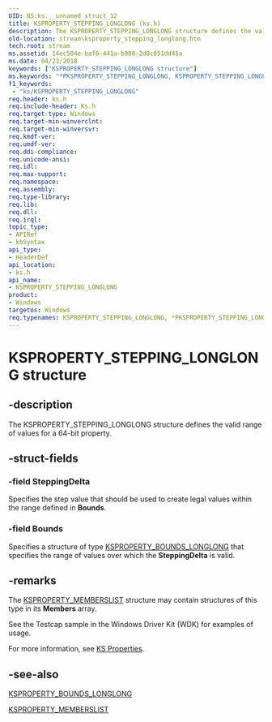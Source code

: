 ```yaml
---
UID: NS:ks.__unnamed_struct_12
title: KSPROPERTY_STEPPING_LONGLONG (ks.h)
description: The KSPROPERTY_STEPPING_LONGLONG structure defines the valid range of values for a 64-bit property.
old-location: stream\ksproperty_stepping_longlong.htm
tech.root: stream
ms.assetid: 14ec504e-baf6-441a-b908-2d8c051dd45a
ms.date: 04/23/2018
keywords: ["KSPROPERTY_STEPPING_LONGLONG structure"]
ms.keywords: "*PKSPROPERTY_STEPPING_LONGLONG, KSPROPERTY_STEPPING_LONGLONG, KSPROPERTY_STEPPING_LONGLONG structure [Streaming Media Devices], PKSPROPERTY_STEPPING_LONGLONG, PKSPROPERTY_STEPPING_LONGLONG structure pointer [Streaming Media Devices], ks-struct_f7cc7036-e7b5-4765-bf2e-abd24f5f06a6.xml, ks/KSPROPERTY_STEPPING_LONGLONG, ks/PKSPROPERTY_STEPPING_LONGLONG, stream.ksproperty_stepping_longlong"
f1_keywords:
 - "ks/KSPROPERTY_STEPPING_LONGLONG"
req.header: ks.h
req.include-header: Ks.h
req.target-type: Windows
req.target-min-winverclnt: 
req.target-min-winversvr: 
req.kmdf-ver: 
req.umdf-ver: 
req.ddi-compliance: 
req.unicode-ansi: 
req.idl: 
req.max-support: 
req.namespace: 
req.assembly: 
req.type-library: 
req.lib: 
req.dll: 
req.irql: 
topic_type:
- APIRef
- kbSyntax
api_type:
- HeaderDef
api_location:
- ks.h
api_name:
- KSPROPERTY_STEPPING_LONGLONG
product:
- Windows
targetos: Windows
req.typenames: KSPROPERTY_STEPPING_LONGLONG, *PKSPROPERTY_STEPPING_LONGLONG
---
```


# KSPROPERTY_STEPPING_LONGLONG structure


## -description


The KSPROPERTY_STEPPING_LONGLONG structure defines the valid range of values for a 64-bit property.


## -struct-fields




### -field SteppingDelta

Specifies the step value that should be used to create legal values within the range defined in <b>Bounds</b>.


### -field Bounds

Specifies a structure of type <a href="https://docs.microsoft.com/windows-hardware/drivers/ddi/ks/ns-ks-ksproperty_bounds_longlong">KSPROPERTY_BOUNDS_LONGLONG</a> that specifies the range of values over which the <b>SteppingDelta</b> is valid.


## -remarks



The <a href="https://docs.microsoft.com/windows-hardware/drivers/ddi/ks/ns-ks-ksproperty_memberslist">KSPROPERTY_MEMBERSLIST</a> structure may contain structures of this type in its <b>Members</b> array.

See the Testcap sample in the Windows Driver Kit (WDK) for examples of usage.

For more information, see <a href="https://docs.microsoft.com/windows-hardware/drivers/stream/ks-properties">KS Properties</a>.




## -see-also




<a href="https://docs.microsoft.com/windows-hardware/drivers/ddi/ks/ns-ks-ksproperty_bounds_longlong">KSPROPERTY_BOUNDS_LONGLONG</a>



<a href="https://docs.microsoft.com/windows-hardware/drivers/ddi/ks/ns-ks-ksproperty_memberslist">KSPROPERTY_MEMBERSLIST</a>
 

 

